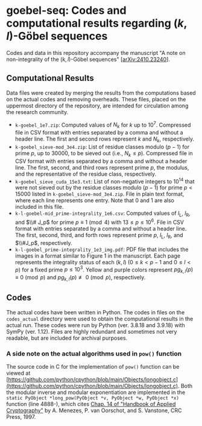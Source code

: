 # goebel-seq: Codes and computational results regarding $(k, l)$-Göbel sequences

Codes and data in this repository accompany the manuscript "A note on non-integrality of the $(k,l)$-Göbel sequences" \[[arXiv:2410.23240](https://arxiv.org/abs/2410.23240)\].

## Computational Results
Data files were created by merging the results from the computations based on the actual codes and removing overheads. These files, placed on the uppermost directory of the repository, are intended for circulation among the research community.
- `k-goebel_1e7.zip`: Computed values of $N_k$ for $k$ up to 10<sup>7</sup>. Compressed file in CSV format with entries separated by a comma and without a header line. The first and second rows represent $k$ and $N_k$, respectively.
- `k-goebel_sieve-mod_3e4.zip`: List of residue classes modulo $(p-1)$ for prime $p$, up to 30000, to be sieved out (i.e., $N_k \leq p$). Compressed file in CSV format with entries separated by a comma and without a header line. The first, second, and third rows represent prime $p$, the modulus, and the representative of the residue class, respectively.
- `k-goebel_sieve_cuda_15e3.txt`: List of non-negative integers to 10<sup>14</sup> that were not sieved out by the residue classes modulo $(p-1)$ for prime $p < 15000$ listed in `k-goebel_sieve-mod_3e4.zip`. File in plain text format, where each line represents one entry. Note that 0 and 1 are also included in this file.
- `k-l-goebel-mid_prime-integrality_1e6.csv`: Computed values of $l_\mathrm{L}$, $l_\mathrm{R}$, and $\\# J_p$ for prime $p \equiv 1 \pmod{4}$ with $13 \leq p \leq 10^6$. File in CSV format with entries separated by a comma and without a header line. The first, second, third, and forth rows represent prime $p$, $l_\mathrm{L}$, $l_\mathrm{R}$, and $\\#J_p$, respectively.
- `k-l-goebel_prime-integrality_1e3_img.pdf`: PDF file that includes the images in a format similar to Figure 1 in the manuscript. Each page represents the integrality status of each $(k, l)$ ($0 \leq k < p - 1$ and $0 \leq l < p$) for a fixed prime $p \leq 10^3$. Yellow and purple colors represent $pg_{k,l}(p) \equiv 0 \pmod{p}$ and $pg_{k,l}(p) \not\equiv 0 \pmod{p}$, respectively. 

## Codes
The actual codes have been written in Python.
The codes in files on the `codes_actual` directory were used to obtain the computational results in the actual run. These codes were run by Python (ver. 3.8.18 and 3.9.18) with SymPy (ver. 1.12). Files are highly redundant and sometimes not very readable, but are included for archival purposes.

### A side note on the actual algorithms used in `pow()` function
The source code in C for the implementation of `pow()` function can be viewed at [https://github.com/python/cpython/blob/main/Objects/longobject.c](https://github.com/python/cpython/blob/main/Objects/longobject.c). Both the modular inverse and modular exponentiation are implemented in the `static PyObject *long_pow(PyObject *v, PyObject *w, PyObject *x)` function (line 4888-), which cites [Chap. 14 of "Handbook of Applied Cryptography"](https://cacr.uwaterloo.ca/hac/about/chap14.pdf) by A. Menezes, P. van Oorschot, and S. Vanstone, CRC Press, 1997.
